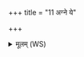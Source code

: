 +++
title = "11 अग्ने ये"

+++
<details><summary>मूलम् (WS)</summary>

अग्ने ये मा जिघांसन्त्यग्ने ये च द्विषन्ति मा ।  
अग्ने ये मपतप्यन्ते तेषां प्रियतमं जहि ॥ ११ ॥
</details>